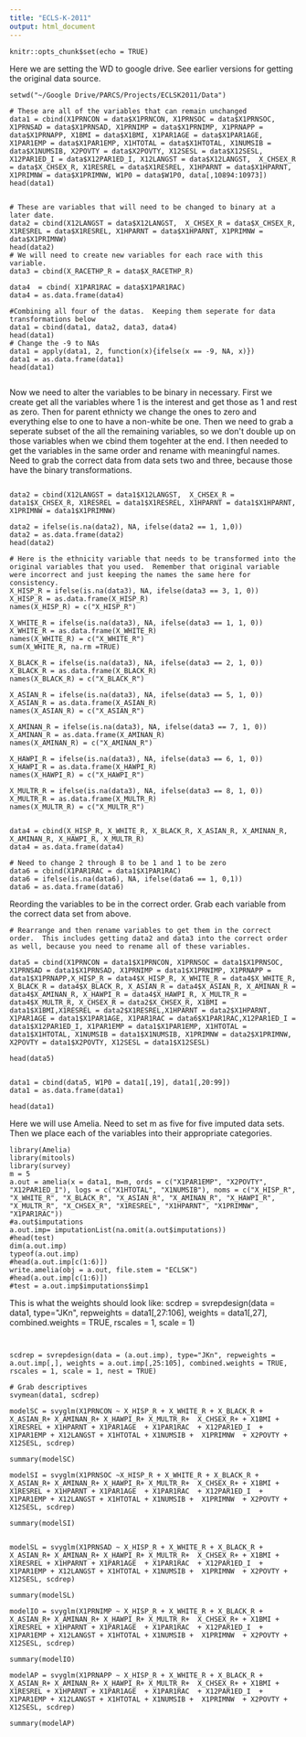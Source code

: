 ```yaml
---
title: "ECLS-K-2011"
output: html_document
---
```


```{r setup, include=FALSE}
knitr::opts_chunk$set(echo = TRUE)
```

Here we are setting the WD to google drive.  See earlier versions for getting the original data source.
```{r}
setwd("~/Google Drive/PARCS/Projects/ECLSK2011/Data")

# These are all of the variables that can remain unchanged
data1 = cbind(X1PRNCON = data$X1PRNCON, X1PRNSOC = data$X1PRNSOC, X1PRNSAD = data$X1PRNSAD, X1PRNIMP = data$X1PRNIMP, X1PRNAPP = data$X1PRNAPP, X1BMI = data$X1BMI, X1PAR1AGE = data$X1PAR1AGE, X1PAR1EMP = data$X1PAR1EMP, X1HTOTAL = data$X1HTOTAL, X1NUMSIB = data$X1NUMSIB, X2POVTY = data$X2POVTY, X12SESL = data$X12SESL, X12PAR1ED_I = data$X12PAR1ED_I, X12LANGST = data$X12LANGST,  X_CHSEX_R = data$X_CHSEX_R, X1RESREL = data$X1RESREL, X1HPARNT = data$X1HPARNT, X1PRIMNW = data$X1PRIMNW, W1P0 = data$W1P0, data[,10894:10973])
head(data1)


# These are variables that will need to be changed to binary at a later date.
data2 = cbind(X12LANGST = data$X12LANGST,  X_CHSEX_R = data$X_CHSEX_R, X1RESREL = data$X1RESREL, X1HPARNT = data$X1HPARNT, X1PRIMNW = data$X1PRIMNW)
head(data2)
# We will need to create new variables for each race with this variable.
data3 = cbind(X_RACETHP_R = data$X_RACETHP_R)

data4  = cbind( X1PAR1RAC = data$X1PAR1RAC)
data4 = as.data.frame(data4)

#Combining all four of the datas.  Keeping them seperate for data transformations below
data1 = cbind(data1, data2, data3, data4)
head(data1)
# Change the -9 to NAs
data1 = apply(data1, 2, function(x){ifelse(x == -9, NA, x)})
data1 = as.data.frame(data1)
head(data1)


```
Now we need to alter the variables to be binary in necessary.  First we create get all the variables where 1 is the interest and get those as 1 and rest as zero.  Then for parent ethnicty we change the ones to zero and everything else to one to have a non-white be one.  Then we need to grab a seperate subset of the all the remaining variables, so we don't double up on those variables when we cbind them togehter at the end.  I then needed to get the variables in the same order and rename with meaningful names.  Need to grab the correct data from data sets two and three, because those have the binary transformations.
```{r}

data2 = cbind(X12LANGST = data1$X12LANGST,  X_CHSEX_R = data1$X_CHSEX_R, X1RESREL = data1$X1RESREL, X1HPARNT = data1$X1HPARNT, X1PRIMNW = data1$X1PRIMNW)

data2 = ifelse(is.na(data2), NA, ifelse(data2 == 1, 1,0))
data2 = as.data.frame(data2)
head(data2)

# Here is the ethnicity variable that needs to be transformed into the original variables that you used.  Remember that original variable were incorrect and just keeping the names the same here for consistency.
X_HISP_R = ifelse(is.na(data3), NA, ifelse(data3 == 3, 1, 0))
X_HISP_R = as.data.frame(X_HISP_R)
names(X_HISP_R) = c("X_HISP_R")

X_WHITE_R = ifelse(is.na(data3), NA, ifelse(data3 == 1, 1, 0))
X_WHITE_R = as.data.frame(X_WHITE_R)
names(X_WHITE_R) = c("X_WHITE_R")
sum(X_WHITE_R, na.rm =TRUE)

X_BLACK_R = ifelse(is.na(data3), NA, ifelse(data3 == 2, 1, 0))
X_BLACK_R = as.data.frame(X_BLACK_R)
names(X_BLACK_R) = c("X_BLACK_R")

X_ASIAN_R = ifelse(is.na(data3), NA, ifelse(data3 == 5, 1, 0))
X_ASIAN_R = as.data.frame(X_ASIAN_R)
names(X_ASIAN_R) = c("X_ASIAN_R")

X_AMINAN_R = ifelse(is.na(data3), NA, ifelse(data3 == 7, 1, 0))
X_AMINAN_R = as.data.frame(X_AMINAN_R)
names(X_AMINAN_R) = c("X_AMINAN_R")

X_HAWPI_R = ifelse(is.na(data3), NA, ifelse(data3 == 6, 1, 0))
X_HAWPI_R = as.data.frame(X_HAWPI_R)
names(X_HAWPI_R) = c("X_HAWPI_R")

X_MULTR_R = ifelse(is.na(data3), NA, ifelse(data3 == 8, 1, 0))
X_MULTR_R = as.data.frame(X_MULTR_R)
names(X_MULTR_R) = c("X_MULTR_R")


data4 = cbind(X_HISP_R, X_WHITE_R, X_BLACK_R, X_ASIAN_R, X_AMINAN_R, X_AMINAN_R, X_HAWPI_R, X_MULTR_R)
data4 = as.data.frame(data4)

# Need to change 2 through 8 to be 1 and 1 to be zero
data6 = cbind(X1PAR1RAC = data1$X1PAR1RAC)
data6 = ifelse(is.na(data6), NA, ifelse(data6 == 1, 0,1))
data6 = as.data.frame(data6)
```
Reording the variables to be in the correct order.  Grab each variable from the correct data set from above.
```{r}
# Rearrange and then rename variables to get them in the correct order.  This includes getting data2 and data3 into the correct order as well, because you need to rename all of these variables. 

data5 = cbind(X1PRNCON = data1$X1PRNCON, X1PRNSOC = data1$X1PRNSOC, X1PRNSAD = data1$X1PRNSAD, X1PRNIMP = data1$X1PRNIMP, X1PRNAPP = data1$X1PRNAPP,X_HISP_R = data4$X_HISP_R, X_WHITE_R = data4$X_WHITE_R, X_BLACK_R = data4$X_BLACK_R, X_ASIAN_R = data4$X_ASIAN_R, X_AMINAN_R = data4$X_AMINAN_R, X_HAWPI_R = data4$X_HAWPI_R, X_MULTR_R = data4$X_MULTR_R, X_CHSEX_R = data2$X_CHSEX_R, X1BMI = data1$X1BMI,X1RESREL = data2$X1RESREL,X1HPARNT = data2$X1HPARNT, X1PAR1AGE = data1$X1PAR1AGE, X1PAR1RAC = data6$X1PAR1RAC,X12PAR1ED_I = data1$X12PAR1ED_I, X1PAR1EMP = data1$X1PAR1EMP, X1HTOTAL = data1$X1HTOTAL, X1NUMSIB = data1$X1NUMSIB, X1PRIMNW = data2$X1PRIMNW, X2POVTY = data1$X2POVTY, X12SESL = data1$X12SESL)

head(data5)


data1 = cbind(data5, W1P0 = data1[,19], data1[,20:99])
data1 = as.data.frame(data1)

head(data1)
```

Here we will use Amelia.  Need to set m as five for five imputed data sets.  Then we place each of the variables into their appropriate categories.

```{r}
library(Amelia)
library(mitools)
library(survey)
m = 5
a.out = amelia(x = data1, m=m, ords = c("X1PAR1EMP", "X2POVTY", "X12PAR1ED_I"), logs = c("X1HTOTAL", "X1NUMSIB"), noms = c("X_HISP_R", "X_WHITE_R", "X_BLACK_R", "X_ASIAN_R", "X_AMINAN_R", "X_HAWPI_R", "X_MULTR_R", "X_CHSEX_R", "X1RESREL", "X1HPARNT", "X1PRIMNW", "X1PAR1RAC"))
#a.out$imputations
a.out.imp= imputationList(na.omit(a.out$imputations))
#head(test)
dim(a.out.imp)
typeof(a.out.imp)
#head(a.out.imp[c(1:6)])
write.amelia(obj = a.out, file.stem = "ECLSK")
#head(a.out.imp[c(1:6)])
#test = a.out.imp$imputations$imp1
```

This is what the weights should look like:
scdrep = svrepdesign(data = data1, type="JKn", repweights = data1[,27:106], weights = data1[,27], combined.weights = TRUE, rscales = 1, scale = 1)
```{r}


scdrep = svrepdesign(data = (a.out.imp), type="JKn", repweights = a.out.imp[,], weights = a.out.imp[,25:105], combined.weights = TRUE, rscales = 1, scale = 1, nest = TRUE)

# Grab descriptives
svymean(data1, scdrep)

modelSC = svyglm(X1PRNCON ~ X_HISP_R + X_WHITE_R + X_BLACK_R + X_ASIAN_R+ X_AMINAN_R+ X_HAWPI_R+ X_MULTR_R+  X_CHSEX_R+ + X1BMI + X1RESREL + X1HPARNT + X1PAR1AGE  + X1PAR1RAC  + X12PAR1ED_I  + X1PAR1EMP + X12LANGST + X1HTOTAL + X1NUMSIB +  X1PRIMNW  + X2POVTY + X12SESL, scdrep)

summary(modelSC)

modelSI = svyglm(X1PRNSOC ~X_HISP_R + X_WHITE_R + X_BLACK_R + X_ASIAN_R+ X_AMINAN_R+ X_HAWPI_R+ X_MULTR_R+  X_CHSEX_R+ + X1BMI + X1RESREL + X1HPARNT + X1PAR1AGE  + X1PAR1RAC  + X12PAR1ED_I  + X1PAR1EMP + X12LANGST + X1HTOTAL + X1NUMSIB +  X1PRIMNW  + X2POVTY + X12SESL, scdrep)

summary(modelSI)


modelSL = svyglm(X1PRNSAD ~ X_HISP_R + X_WHITE_R + X_BLACK_R + X_ASIAN_R+ X_AMINAN_R+ X_HAWPI_R+ X_MULTR_R+  X_CHSEX_R+ + X1BMI + X1RESREL + X1HPARNT + X1PAR1AGE  + X1PAR1RAC  + X12PAR1ED_I  + X1PAR1EMP + X12LANGST + X1HTOTAL + X1NUMSIB +  X1PRIMNW  + X2POVTY + X12SESL, scdrep)

summary(modelSL)

modelIO = svyglm(X1PRNIMP ~ X_HISP_R + X_WHITE_R + X_BLACK_R + X_ASIAN_R+ X_AMINAN_R+ X_HAWPI_R+ X_MULTR_R+  X_CHSEX_R+ + X1BMI + X1RESREL + X1HPARNT + X1PAR1AGE  + X1PAR1RAC  + X12PAR1ED_I  + X1PAR1EMP + X12LANGST + X1HTOTAL + X1NUMSIB +  X1PRIMNW  + X2POVTY + X12SESL, scdrep)

summary(modelIO)

modelAP = svyglm(X1PRNAPP ~ X_HISP_R + X_WHITE_R + X_BLACK_R + X_ASIAN_R+ X_AMINAN_R+ X_HAWPI_R+ X_MULTR_R+  X_CHSEX_R+ + X1BMI + X1RESREL + X1HPARNT + X1PAR1AGE  + X1PAR1RAC  + X12PAR1ED_I  + X1PAR1EMP + X12LANGST + X1HTOTAL + X1NUMSIB +  X1PRIMNW  + X2POVTY + X12SESL, scdrep)

summary(modelAP)
```

